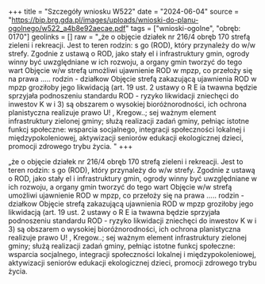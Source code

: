 +++
title = "Szczegóły wniosku W522"
date = "2024-06-04"
source = "https://bip.brg.gda.pl/images/uploads/wnioski-do-planu-ogolnego/w522_a4b8e92aecae.pdf"
tags = ["wnioski-ogolne", "obręb: 0170"]
geolinks = []
raw = "„że o objęcie działek nr 216/4 obręb 170 strefą zieleni i rekreacji. Jest to teren rodzin: s go (ROD), który przynależy do w/w strefy. Zgodnie z ustawą o ROD, jako stały el i infrastruktury gmin, ogrody winny być uwzględniane w ich rozwoju, a organy gmin tworzyć do tego wart Objęcie w/w strefą umożliwi ujawnienie ROD w mpzp, co przełoży się na prawa ..... rodzin - działkow Objęcie strefą zakazującą ujawnienia ROD w mpzp groziłoby jego likwidacją (art. 19 ust. 2 ustawy o R E ia twawna będzie sprzyjała podnoszeniu standardu ROD - ryzyko likwidacji zniechęci do inwestov K w i 3) są obszarem o wysokiej bioróżnorodności, ich ochrona planistyczna realizuje prawo U! , Kregow..; sej ważnym element infrastruktury zielonej gminy; służą realizacji zadań gminy, pełniąc istotne funkcj społeczne: wsparcia socjalnego, integracji społeczności lokalnej i międzypokoleniowej, aktywizacji seniorów edukacji ekologicznej dzieci, promocji zdrowego trybu życia. "
+++

„że o objęcie działek nr 216/4 obręb 170 strefą zieleni i rekreacji. Jest to teren rodzin:
s go (ROD), który przynależy do w/w strefy. Zgodnie z ustawą o ROD, jako stały el i
infrastruktury gmin, ogrody winny być uwzględniane w ich rozwoju, a organy gmin tworzyć do tego wart
Objęcie w/w strefą umożliwi ujawnienie ROD w mpzp, co przełoży się na prawa ..... rodzin - działkow
Objęcie strefą zakazującą ujawnienia ROD w mpzp groziłoby jego likwidacją (art. 19 ust. 2 ustawy o R
E ia twawna będzie sprzyjała podnoszeniu standardu ROD - ryzyko likwidacji zniechęci do inwestov K
w i 3) są obszarem o wysokiej bioróżnorodności, ich ochrona planistyczna realizuje prawo U! ,
Kregow..; sej ważnym element infrastruktury zielonej gminy; służą realizacji zadań gminy, pełniąc istotne funkcj
społeczne: wsparcia socjalnego, integracji społeczności lokalnej i międzypokoleniowej, aktywizacji seniorów
edukacji ekologicznej dzieci, promocji zdrowego trybu życia.



